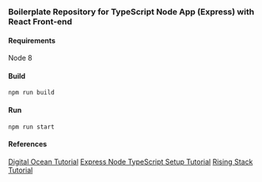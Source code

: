 ### Boilerplate Repository for TypeScript Node App (Express) with React Front-end

#### Requirements
Node 8

#### Build
`npm run build`

#### Run
`npm run start`

#### References
[Digital Ocean Tutorial](https://www.digitalocean.com/community/tutorials/setting-up-a-node-project-with-typescript)
[Express Node TypeScript Setup Tutorial](https://medium.com/@sunnystatue/setup-nodejs-express-typescript-project-enabled-live-edit-when-debugging-4fea0f51dbb3)
[Rising Stack Tutorial](https://blog.risingstack.com/building-a-node-js-app-with-typescript-tutorial/)